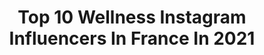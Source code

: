 ---
title: Top 10 Wellness Instagram Influencers In France In 2021
description: >-
  Find top wellness Instagram influencers in France in 2021. Most popular hashtags: #southoffrance #justdoit #fitnessmotivation.
platform: Instagram
hits: 121
text_top: Discover the top-rated Instagram accounts on inBeat.
text_bottom: Our database holds 121 Instagram influencers like this in France for you to contact.
profiles:
  - username: "amie_wiley"
    fullname: >-
      Amie Wiley
    bio: >-
      A happy, active, grateful soul ✨ Wellness | Fitness | Positivity 🎓 BA Psychology & French PT, Online Coach & Sports Nutritionist @bboldtan: AMIE20
    location: "France"
    followers: 19514
    engagement: 458
    commentsToLikes: 0.057295
    id: ck9weepxqjx8q0j78dts5lr48
    verified: false
    hashtags: "#bbold, #gifted, #reel, #fitfam"
  - username: "instakikagram"
    fullname: >-
      Christelle Fourzali AJ
    bio: >-
      KIKA Beirut/Dubaï team@kikafourzali.com Wellness, fashion and fitness
    location: "France"
    followers: 92289
    engagement: 122
    commentsToLikes: 0.042434
    id: ck6u4u8tn5ti80j71fqegw2ms
    verified: false
    hashtags: "#sundaywithalek, #7months, #newcollection"
  - username: "racheloveee"
    fullname: >-
      Rachel Love
    bio: >-
      beauty | fashion | wellness | + a side of french fries Signed with @elitemiami @stormmodels @directionsusa @linkmodels_international @qmodels
    location: "France"
    followers: 25521
    engagement: 440
    commentsToLikes: 0.030328
    id: ck0vw0h5nrk0j0i19ox400o6i
    verified: false
    hashtags: "#srynotsry"
  - username: "camicottani"
    fullname: >-
      ☽ Cami | Daily Yoga ☆
    bio: >-
      🌱 • yogi végane ☽ wellness 🎥 • Blog www.camicottani.com ॐ • Chaîne YouTube . Je partage des conseils pour tous les niveaux 👍🏻
    location: "France"
    followers: 8254
    engagement: 701
    commentsToLikes: 0.083974
    id: ck5cglknvp36h0i11igvhyy2u
    verified: false
    hashtags: ""
  - username: "karoline.ro"
    fullname: >-
      Karoline
    bio: >-
      Fitness - Science - Wellness ➔ Youtube : 𝙆𝘼𝙍𝙊𝙇𝙄𝙉𝙀.𝙍𝙊 342k ➔ Founder app @bestrong_app 🌵💪🏼 Mon app bestrong ⬇️
    location: "France"
    followers: 142476
    engagement: 209
    commentsToLikes: 0.025099
    id: ck8t9tlzupbb30j781tqxnzqy
    verified: false
    hashtags: "#begrateful, #bestrongapp, #benourished, #beactive"
  - username: "cess_befitandwell"
    fullname: >-
      Cess Be FIT&WELL 🌴☉🌴🤸‍♀️🇫🇷
    bio: >-
      Coach Holistique / Wellness Coach Technicien PNL, Praticien loading.. Naturopathe processing...🌱 Yoga Teacher RYT 200
    location: "France"
    followers: 10218
    engagement: 530
    commentsToLikes: 0.068612
    id: ck55ls28s2a6t0i114vklcq1d
    verified: false
    hashtags: "#pnlcoaching, #naturopathie, #nlp, #coachholistique"
  - username: "christellejavelier"
    fullname: >-
      CHRISTELLE JAVELIER
    bio: >-
      💪🏼 Personal trainer & Wellness Coach 🌈 Founder of @activreguide Studio 🌏 Globe-trotter ⬇️ My Blog ⬇️
    location: "France"
    followers: 33733
    engagement: 215
    commentsToLikes: 0.069037
    id: ck14ky62lrwvd0i19005noapy
    verified: false
    hashtags: "#activre, #challenge, #teamactivre, #riseandshine"
  - username: "dcopperman"
    fullname: >-
      ☼ Danielle Copperman ☾
    bio: >-
      Natural living, wellness, travel, sustainability & self Founder @qnolauk | Author Well Being Cookbook Model @wilhelminamodels @modelactivist
    location: "France"
    followers: 58732
    engagement: 119
    commentsToLikes: 0.046448
    id: ck13aolsjrewx0i19omerueq9
    verified: false
    hashtags: "#collaboration, #fpyourway, #closely, #closelyofficial"
  - username: "maximegruson_"
    fullname: >-
      MG Personal trainer 🇫🇷🇮🇩
    bio: >-
      Cannes - Nice - Monaco 📍 ๏ International 𝗣𝗲𝗿𝘀𝗼𝗻𝗮𝗹 𝘁𝗿𝗮𝗶𝗻𝗲𝗿 | Wellness 𝗠𝗮𝘀𝘀𝗲𝘂𝗿 ๏ Athlete & Nutritionist @foodspring_fr | -15% MAXIMEFSG
    location: "France"
    followers: 21268
    engagement: 295
    commentsToLikes: 0.050925
    id: ck6ty5sju1uh90j7110pwp7fd
    verified: false
    hashtags: "#antibes, #foodspring, #fitfrenchies, #nicefrance"
  - username: "viveka_b"
    fullname: >-
      The_blond_matcha 🍵
    bio: >-
      Viveka B Holistic Life only ✨ Pilates Romana 🤸🏼‍♀️ Yoga du visage🧖🏼‍♀️ Wellness / Lifestyle / Beauty 👩🏼‍💻 vivekabrnd@gmail.com
    location: "France"
    followers: 44527
    engagement: 195
    commentsToLikes: 0.014096
    id: ck5zodibxqbgx0i14unqta2pt
    verified: false
    hashtags: "#2020, #southoffrance, #ootd, #mecfs"
---